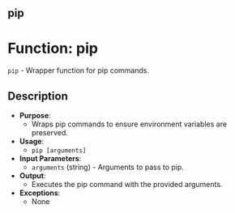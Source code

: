 ## pip
# Function: pip
`pip` - Wrapper function for pip commands.
## Description
- **Purpose**: 
  - Wraps pip commands to ensure environment variables are preserved.
- **Usage**: 
  - `pip [arguments]`
- **Input Parameters**: 
  - `arguments` (string) - Arguments to pass to pip.
- **Output**: 
  - Executes the pip command with the provided arguments.
- **Exceptions**: 
  - None

